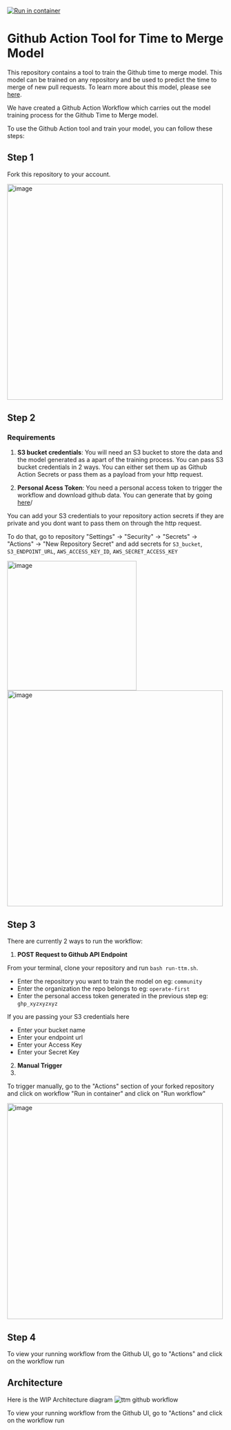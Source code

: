 [![Run in container](https://github.com/oindrillac/ttmtool/actions/workflows/run-in-container.yaml/badge.svg)](https://github.com/oindrillac/ttmtool/actions/workflows/run-in-container.yaml)

# Github Action Tool for Time to Merge Model

This repository contains a tool to train the Github time to merge model. This model can be trained on any repository and be used to predict the time to merge of new pull requests. To learn more about this model, please see [here](https://github.com/aicoe-aiops/ocp-ci-analysis/tree/master/notebooks/time-to-merge-prediction).

We have created a Github Action Workflow which carries out the model training process for the Github Time to Merge model.

To use the Github Action tool and train your model, you can follow these steps:

## Step 1

Fork this repository to your account.

<img width="500" alt="image" src="https://user-images.githubusercontent.com/32435206/195927731-484b8640-cee5-45e3-8940-49d80463d945.png">


## Step 2

### Requirements
1. **S3 bucket credentials**: You will need an S3 bucket to store the data and the model generated as a apart of the training process. You can pass S3 bucket credentials in 2 ways. You can either set them up as Github Action Secrets or pass them as a payload from your http request.

2. **Personal Acess Token**: You need a personal access token to trigger the workflow and download github data. You can generate that by going [here](https://github.com/settings/tokens/new?description=my-gh-access-token&scopes=workflow)/

You can add your S3 credentials to your repository action secrets if they are private and you dont want to pass them on through the http request.

To do that, go to repository "Settings" -> "Security" -> "Secrets" -> "Actions" -> "New Repository Secret" and add secrets for `S3_bucket`, `S3_ENDPOINT_URL`, `AWS_ACCESS_KEY_ID`, `AWS_SECRET_ACCESS_KEY`

<img width="300" alt="image" src="https://user-images.githubusercontent.com/32435206/195929605-4518559e-7ffd-4b6d-a47f-e06fd1cdb4ac.png">

<img width="500" alt="image" src="https://user-images.githubusercontent.com/32435206/195929854-840a5784-a23a-4412-b23e-1b83c0160e75.png">

## Step 3
There are currently 2 ways to run the workflow:


1. **POST Request to Github API Endpoint**

From your terminal, clone your repository and run `bash run-ttm.sh`.

* Enter the repository you want to train the model on eg: `community`
* Enter the organization the repo belongs to eg: `operate-first`
* Enter the personal access token generated in the previous step eg: `ghp_xyzxyzxyz`

If you are passing your S3 credentials here
* Enter your bucket name
* Enter your endpoint url
* Enter your Access Key
* Enter your Secret Key


2. **Manual Trigger**
3. 
To trigger manually, go to the "Actions" section of your forked repository and click on workflow "Run in container" and click on "Run workflow"

<img width="500" alt="image" src="https://user-images.githubusercontent.com/32435206/195928717-079b0c85-c953-43a9-b6e4-cf6efbc7dff5.png">

## Step 4

To view your running workflow from the Github UI, go to "Actions" and click on the workflow run

## Architecture

Here is the WIP Architecture diagram
![ttm github workflow](https://user-images.githubusercontent.com/32435206/195930343-70af7958-ba50-4a0f-93bd-33f7972400ac.png)

To view your running workflow from the Github UI, go to "Actions" and click on the workflow run
